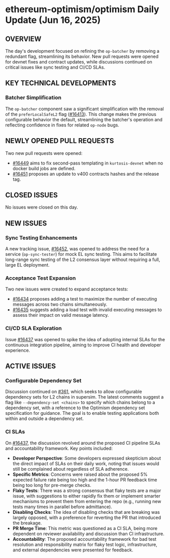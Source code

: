 # ethereum-optimism/optimism Daily Update (Jun 16, 2025)
## OVERVIEW 
The day's development focused on refining the `op-batcher` by removing a redundant flag, streamlining its behavior. New pull requests were opened for devnet fixes and contract updates, while discussions continued on critical issues like sync testing and CI/CD SLAs.

## KEY TECHNICAL DEVELOPMENTS

### Batcher Simplification
The `op-batcher` component saw a significant simplification with the removal of the `preferLocalSafeL2` flag ([#16413](https://github.com/ethereum-optimism/optimism/pull/16413)). This change makes the previous configurable behavior the default, streamlining the batcher's operation and reflecting confidence in fixes for related `op-node` bugs.

## NEWLY OPENED PULL REQUESTS
Two new pull requests were opened:
- [#16449](https://github.com/ethereum-optimism/optimism/pull/16449) aims to fix second-pass templating in `kurtosis-devnet` when no docker build jobs are defined.
- [#16451](https://github.com/ethereum-optimism/optimism/pull/16451) proposes an update to v400 contracts hashes and the release tag.

## CLOSED ISSUES
No issues were closed on this day.

## NEW ISSUES

### Sync Testing Enhancements
A new tracking issue, [#16452](https://github.com/ethereum-optimism/optimism/issues/16452), was opened to address the need for a service (`op-sync-tester`) for mock EL sync testing. This aims to facilitate long-range sync testing of the L2 consensus layer without requiring a full, large EL deployment.

### Acceptance Test Expansion
Two new issues were created to expand acceptance tests:
- [#16434](https://github.com/ethereum-optimism/optimism/issues/16434) proposes adding a test to maximize the number of executing messages across two chains simultaneously.
- [#16435](https://github.com/ethereum-optimism/optimism/issues/16435) suggests adding a load test with invalid executing messages to assess their impact on valid message latency.

### CI/CD SLA Exploration
Issue [#16437](https://github.com/ethereum-optimism/optimism/issues/16437) was opened to spike the idea of adopting internal SLAs for the continuous integration pipeline, aiming to improve CI health and developer experience.

## ACTIVE ISSUES

### Configurable Dependency Set
Discussion continued on [#361](https://github.com/ethereum-optimism/optimism/issues/361), which seeks to allow configurable dependency sets for L2 chains in supersim. The latest comments suggest a flag like `--dependency-set <chains>` to specify which chains belong to a dependency set, with a reference to the Optimism dependency set specification for guidance. The goal is to enable testing applications both within and outside a dependency set.

### CI SLAs
On [#16437](https://github.com/ethereum-optimism/optimism/issues/16437), the discussion revolved around the proposed CI pipeline SLAs and accountability framework. Key points included:
- **Developer Perspective**: Some developers expressed skepticism about the direct impact of SLAs on their daily work, noting that issues would still be complained about regardless of SLA adherence.
- **Specific Metrics**: Concerns were raised about the proposed 5% expected failure rate being too high and the 1-hour PR feedback time being too long for pre-merge checks.
- **Flaky Tests**: There was a strong consensus that flaky tests are a major issue, with suggestions to either rapidly fix them or implement smarter mechanisms to prevent them from entering the repo (e.g., running new tests many times in parallel before admittance).
- **Disabling Checks**: The idea of disabling checks that are breaking was largely opposed, with a preference for reverting the PR that introduced the breakage.
- **PR Merge Time**: This metric was questioned as a CI SLA, being more dependent on reviewer availability and discussion than CI infrastructure.
- **Accountability**: The proposed accountability framework for bad test resolution and responsibility matrix for flaky test logic, infrastructure, and external dependencies were presented for feedback.